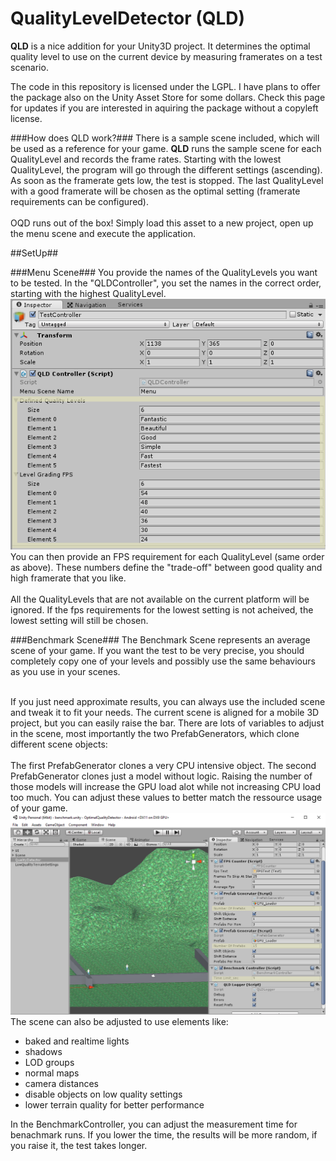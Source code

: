 # QualityLevelDetector (QLD)
<b>QLD</b> is a nice addition for your Unity3D project. It determines the optimal quality level to use on the current device by measuring framerates on a test scenario.

The code in this repository is licensed under the LGPL. I have plans to offer the package also on the Unity Asset Store for some dollars. Check this page for updates if you are interested in aquiring the package without a copyleft license.

###How does QLD work?###
There is a sample scene included, which will be used as a reference for your game. <b>QLD</b> runs the sample scene for each QualityLevel and records the frame rates. Starting with the lowest QualityLevel, the program will go through the different settings (ascending). As soon as the framerate gets low, the test is stopped. The last QualityLevel with a good framerate will be chosen as the optimal setting (framerate requirements can be configured).<br/><br/>
OQD runs out of the box! Simply load this asset to a new project, open up the menu scene and execute the application.

##SetUp##

###Menu Scene###
You provide the names of the QualityLevels you want to be tested. In the "QLDController", you set the names in the correct order, starting with the highest QualityLevel.
![BenchmarkSceneImportantSettings](/HowToImages/ControllerSetup.PNG?raw=true) <br/>
You can then provide an FPS requirement for each QualityLevel (same order as above). These numbers define the "trade-off" between good quality and high framerate that you like.<br/><br/>
All the QualityLevels that are not available on the current platform will be ignored. If the fps requirements for the lowest setting is not acheived, the lowest setting will still be chosen.

###Benchmark Scene###
The Benchmark Scene represents an average scene of your game. If you want the test to be very precise, you should completely copy one of your levels and possibly use the same behaviours as you use in your scenes.<br/><br/>

If you just need approximate results, you can always use the included scene and tweak it to fit your needs. The current scene is aligned for a mobile 3D project, but you can easily raise the bar. There are lots of variables to adjust in the scene, most importantly the two PrefabGenerators, which clone different scene objects:<br/><br/>
The first PrefabGenerator clones a very CPU intensive object. The second PrefabGenerator clones just a model without logic. Raising the number of those models will increase the GPU load alot while not increasing CPU load too much. You can adjust these values to better match the ressource usage of your game.
![BenchmarkSceneImportantSettings](/HowToImages/BenchmarkSetup.PNG?raw=true) <br/>
The scene can also be adjusted to use elements like: 
- baked and realtime lights
- shadows
- LOD groups
- normal maps
- camera distances
- disable objects on low quality settings
- lower terrain quality for better performance

In the BenchmarkController, you can adjust the measurement time for benachmark runs. If you lower the time, the results will be more random, if you raise it, the test takes longer.
